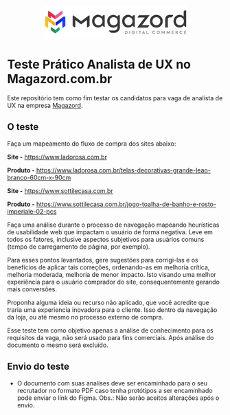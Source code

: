 <div align='center'>
 
![Magazord](logo-magazord.png)
 
 </div>

# Teste Prático Analista de UX no Magazord.com.br
Este repositório tem como fim testar os candidatos para vaga de analista de UX na empresa [Magazord](https://magazord.com.br).


## O teste


Faça um mapeamento do fluxo de compra dos sites abaixo:

**Site -** https://www.ladorosa.com.br

**Produto -** https://www.ladorosa.com.br/telas-decorativas-grande-leao-branco-60cm-x-90cm



**Site -** https://www.sottilecasa.com.br

**Produto -** https://www.sottilecasa.com.br/jogo-toalha-de-banho-e-rosto-imperiale-02-pcs


Faça uma análise durante o processo de navegação mapeando heurísticas de usabilidade web que impactam o usuário de forma negativa. Leve em todos os fatores, inclusive aspectos subjetivos para usuários comuns (tempo de carregamento de página, por exemplo).

Para esses pontos levantados, gere sugestões para corrigi-las e os benefícios de aplicar tais correções, ordenando-as em melhoria crítica, melhoria moderada, melhoria de menor impacto. Isto visando uma melhor experiência para o usuário comprador do site, consequentemente gerando mais conversões.

Proponha alguma ideia ou recurso não aplicado, que você acredite que traria uma experiencia inovadora para o cliente. Isso dentro da navegação da loja, ou até mesmo no processo externo de compra.

Esse teste tem como objetivo apenas a análise de conhecimento para os requisitos da vaga, não será usado para fins comerciais. Após análise do documento o mesmo será excluído.


## Envio do teste

* O documento com suas analises deve ser encaminhado para o seu recrutador no formato PDF caso tenha protótipos a ser encaminhado pode enviar o link do Figma.
Obs.: Não serão aceitos alterações após o envio.
